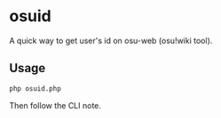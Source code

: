 # osuid

A quick way to get user's id on osu-web (osu!wiki tool).

## Usage

```bash
php osuid.php
```
Then follow the CLI note.
